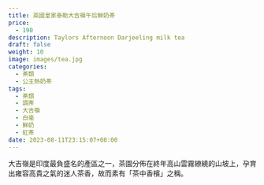 ```yaml
---
title: 英國皇家泰勒大吉嶺午后鮮奶茶
price:
  - 190
description: Taylors Afternoon Darjeeling milk tea
draft: false
weight: 10
image: images/tea.jpg
categories:
  - 茶類
  - 公主熱奶茶
tags:
  - 茶類
  - 調茶
  - 大吉嶺
  - 白毫
  - 鮮奶
  - 紅茶
date: 2023-08-11T23:15:07+08:00
---
```

 大吉嶺是印度最負盛名的產區之一，茶園分佈在終年高山雲霧繚繞的山坡上，孕育出雍容高貴之氣的迷人茶香，故而素有「茶中香檳」之稱。